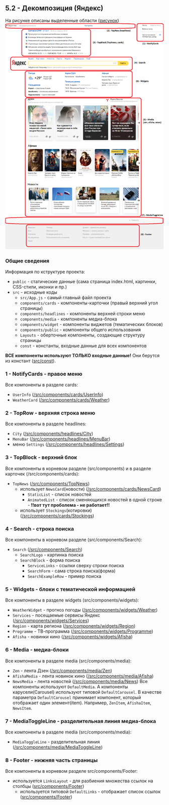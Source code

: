 ## 5.2 - Декомпозиция (Яндекс)

На рисунке описаны выделенные области ([рисунок](screenshot_marked.png))
![avatar](screenshot_marked.png)

### Общие сведения

Информация по кструктуре проекта:
* `public` - статические данные (сама страница index.html, картинки, CSS-стили, иконки и пр.)
* `src` - исходные коды
  *  `src/App.js` - самый главный файл проекта
  *  `components/cards` - компоненты-карточки (правый верхний угол страницы)
  *  `components/headlines` - компоненты верхней строки меню
  *  `components/media` - компоненты медиа-блока
  *  `components/widget` - компоненты виджетов (тематических блоков)
  *  `components/public` - компоненты общего использования
  *  `Layouts` - оберточные компоненты, создающие структуру страницы
  *  `const` - константы, входные данные для всех компонентов

**ВСЕ компоненты используют ТОЛЬКО входные данные!** Они берутся из констант ([src/const](src/const)).
 

### 1 - NotifyCards - правое меню
Все компоненты в разделе cards:
* `UserInfo` ([/src/components/cards/UserInfo](src/components/cards/UserInfo))
* `WeatherCard` ([/src/components/cards/Weather](src/components/cards/Weather))

### 2 - TopRow - верхняя строка меню
Все компоненты в разделе headlines:
* `City` ([/src/components/headlines/City](src/components/headlines/City))
* `MenuBar` ([/src/components/headlines/MenuBar](src/components/headlines/MenuBar))
* меню `Settings` ([/src/components/headlines/Settings](src/components/headlines/Settings))

### 3 - TopBlock - верхний блок
Все компоненты в корневом разделе (src/components) и в разделе карточек (/src/components/cards):
* `TopNews` ([/src/components/TopNews](src/components/TopNews))
  * использует `NewsCard`(новости) ([/src/components/cards/NewsCard](src/components/cards/NewsCard))
    * `StaticList` - список новостей
    * `AnimatedList` - список сменяющихся новостей в одной строке - **!!вот тут проболема - не работает!!** 
  * использует `Stockings`(котировки) ([/src/components/cards/Stockings](src/components/cards/Stockings))

### 4 - Search - строка поиска
Все компоненты в корневом разделе (src/components/Search):
* `Search` ([/src/components/Search](src/components/Search))
    * `SearchLogo` - картинка поиска
    * `SearchBlock` - форма поиска
      * `ServiceLinks` - ссылки сверху строки поиска
      * `SearchForm` - сама строка поиска(форма)
      * `SearchExampleRow` - пример поиска

### 5 - Widgets - блоки с тематической информацией
Все компоненты в разделе widgets (src/components/widgets):
* `WeatherWidget` - прогноз погоды ([/src/components/widgets/Weather](src/components/widgets/Weather))
* `Services` - посещаемые сервисы Яндекс ([/src/components/widgets/Services](src/components/widgets/Services))
* `Region` - карта региона ([/src/components/widgets/Region](src/components/widgets/Region))
* `Programme` - ТВ-программа ([/src/components/widgets/Programme](src/components/widgets/Programme))
* `Afisha` - новинки кино ([/src/components/widgets/Afisha](src/components/widgets/Afisha))


### 6 - Media - медиа-блоки
Все компоненты в разделе media (src/components/media):
* `Zen` - лента Дзен ([/src/components/media/Zen](src/components/media/Zen))
* `AfishaMedia` - лента новинок кино ([/src/components/media/Afisha](src/components/media/Afisha))
* `NewsMedia` - лента новостей ([/src/components/media/News](src/components/media/News))
Все компоненты используют `DefaultMedia`. А компоненты карусели(Carousel) используют типовой `DefaultCarousel`. В качестве параметра `DefaultCarousel` принимает компонент, который отображает один элемент(item). Например, `ZenItem`, `AfishaItem`, `NewsItem`.

### 7 - MediaToggleLine - разделительная линия медиа-блока
Все компоненты в разделе media (src/components/media):
* `MediaToggleLine` - разделительная линия ([/src/components/media/MediaToggleLine](src/components/media/MediaToggleLine))

### 8 - Footer - нижняя часть страницы
Все компоненты в корневом разделе src/components/Footer:
* используется `LinksLayout` - для разбиения множества ссылок на столбцы ([src/components/Footer](src/components/Footer))
  * используется типовой `DefaultLinks` - отображает список ссылок ([src/components/Footer](src/components/Footer))


